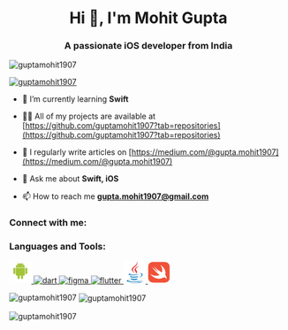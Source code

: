 <h1 align="center">Hi 👋, I'm Mohit Gupta</h1>
<h3 align="center">A passionate iOS developer from India</h3>

<p align="left"> <img src="https://komarev.com/ghpvc/?username=guptamohit1907&label=Profile%20views&color=0e75b6&style=flat" alt="guptamohit1907" /> </p>

<p align="left"> <a href="https://github.com/ryo-ma/github-profile-trophy"><img src="https://github-profile-trophy.vercel.app/?username=guptamohit1907" alt="guptamohit1907" /></a> </p>

- 🌱 I’m currently learning **Swift**

- 👨‍💻 All of my projects are available at [https://github.com/guptamohit1907?tab=repositories](https://github.com/guptamohit1907?tab=repositories)

- 📝 I regularly write articles on [https://medium.com/@gupta.mohit1907](https://medium.com/@gupta.mohit1907)

- 💬 Ask me about **Swift, iOS**

- 📫 How to reach me **gupta.mohit1907@gmail.com**

<h3 align="left">Connect with me:</h3>
<p align="left">
</p>

<h3 align="left">Languages and Tools:</h3>
<p align="left"> <a href="https://developer.android.com" target="_blank" rel="noreferrer"> <img src="https://raw.githubusercontent.com/devicons/devicon/master/icons/android/android-original-wordmark.svg" alt="android" width="40" height="40"/> </a> <a href="https://dart.dev" target="_blank" rel="noreferrer"> <img src="https://www.vectorlogo.zone/logos/dartlang/dartlang-icon.svg" alt="dart" width="40" height="40"/> </a> <a href="https://www.figma.com/" target="_blank" rel="noreferrer"> <img src="https://www.vectorlogo.zone/logos/figma/figma-icon.svg" alt="figma" width="40" height="40"/> </a> <a href="https://flutter.dev" target="_blank" rel="noreferrer"> <img src="https://www.vectorlogo.zone/logos/flutterio/flutterio-icon.svg" alt="flutter" width="40" height="40"/> </a> <a href="https://www.java.com" target="_blank" rel="noreferrer"> <img src="https://raw.githubusercontent.com/devicons/devicon/master/icons/java/java-original.svg" alt="java" width="40" height="40"/> </a> <a href="https://developer.apple.com/swift/" target="_blank" rel="noreferrer"> <img src="https://raw.githubusercontent.com/devicons/devicon/master/icons/swift/swift-original.svg" alt="swift" width="40" height="40"/> </a> </p>

<p><img align="left" src="https://github-readme-stats.vercel.app/api/top-langs?username=guptamohit1907&show_icons=true&locale=en&layout=compact" alt="guptamohit1907" /></p>

<p>&nbsp;<img align="center" src="https://github-readme-stats.vercel.app/api?username=guptamohit1907&show_icons=true&locale=en" alt="guptamohit1907" /></p>

<p><img align="center" src="https://github-readme-streak-stats.herokuapp.com/?user=guptamohit1907&" alt="guptamohit1907" /></p>


